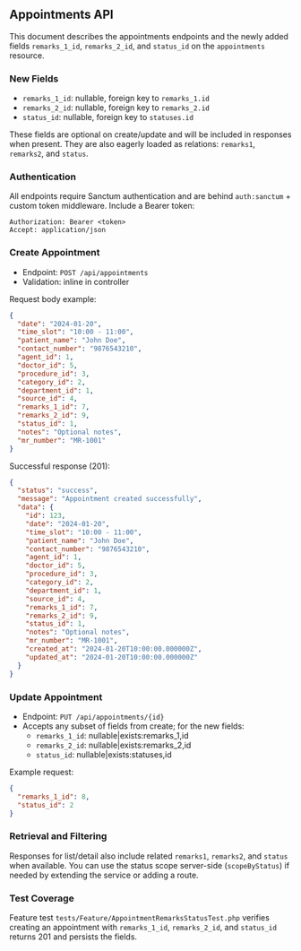 ## Appointments API

This document describes the appointments endpoints and the newly added fields `remarks_1_id`, `remarks_2_id`, and `status_id` on the `appointments` resource.

### New Fields
- `remarks_1_id`: nullable, foreign key to `remarks_1.id`
- `remarks_2_id`: nullable, foreign key to `remarks_2.id`
- `status_id`: nullable, foreign key to `statuses.id`

These fields are optional on create/update and will be included in responses when present. They are also eagerly loaded as relations: `remarks1`, `remarks2`, and `status`.

### Authentication
All endpoints require Sanctum authentication and are behind `auth:sanctum` + custom token middleware. Include a Bearer token:

```
Authorization: Bearer <token>
Accept: application/json
```

### Create Appointment
- Endpoint: `POST /api/appointments`
- Validation: inline in controller

Request body example:
```json
{
  "date": "2024-01-20",
  "time_slot": "10:00 - 11:00",
  "patient_name": "John Doe",
  "contact_number": "9876543210",
  "agent_id": 1,
  "doctor_id": 5,
  "procedure_id": 3,
  "category_id": 2,
  "department_id": 1,
  "source_id": 4,
  "remarks_1_id": 7,
  "remarks_2_id": 9,
  "status_id": 1,
  "notes": "Optional notes",
  "mr_number": "MR-1001"
}
```

Successful response (201):
```json
{
  "status": "success",
  "message": "Appointment created successfully",
  "data": {
    "id": 123,
    "date": "2024-01-20",
    "time_slot": "10:00 - 11:00",
    "patient_name": "John Doe",
    "contact_number": "9876543210",
    "agent_id": 1,
    "doctor_id": 5,
    "procedure_id": 3,
    "category_id": 2,
    "department_id": 1,
    "source_id": 4,
    "remarks_1_id": 7,
    "remarks_2_id": 9,
    "status_id": 1,
    "notes": "Optional notes",
    "mr_number": "MR-1001",
    "created_at": "2024-01-20T10:00:00.000000Z",
    "updated_at": "2024-01-20T10:00:00.000000Z"
  }
}
```

### Update Appointment
- Endpoint: `PUT /api/appointments/{id}`
- Accepts any subset of fields from create; for the new fields:
  - `remarks_1_id`: nullable|exists:remarks_1,id
  - `remarks_2_id`: nullable|exists:remarks_2,id
  - `status_id`: nullable|exists:statuses,id

Example request:
```json
{
  "remarks_1_id": 8,
  "status_id": 2
}
```

### Retrieval and Filtering
Responses for list/detail also include related `remarks1`, `remarks2`, and `status` when available. You can use the status scope server-side (`scopeByStatus`) if needed by extending the service or adding a route.

### Test Coverage
Feature test `tests/Feature/AppointmentRemarksStatusTest.php` verifies creating an appointment with `remarks_1_id`, `remarks_2_id`, and `status_id` returns 201 and persists the fields.


